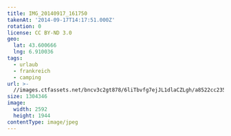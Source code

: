 ```yaml
---
title: IMG_20140917_161750
takenAt: '2014-09-17T14:17:51.000Z'
rotation: 0
license: CC BY-ND 3.0
geo:
  lat: 43.600666
  lng: 6.910036
tags:
  - urlaub
  - frankreich
  - camping
url: >-
  //images.ctfassets.net/bncv3c2gt878/6liTbvfg7ejJL1dlaCZLgh/a8522cc23583971ef823be6df29fcf31/img_20140917_161750_28278690296_o
size: 1304346
image:
  width: 2592
  height: 1944
contentType: image/jpeg
---
```


